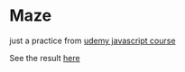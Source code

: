 # Maze

just a practice from [udemy javascript course](https://www.udemy.com/course/javascript-beginners-complete-tutorial/)

See the result [here](https://maze-kappa.vercel.app/)